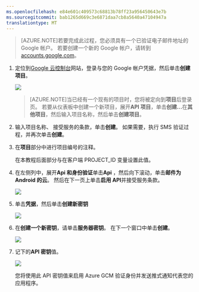 ```yaml
---
ms.openlocfilehash: e84e601c409573c68813b78ff23a956450643e7b
ms.sourcegitcommit: bab1265d669c3e6871daa7cb8a5640a47104947a
translationtype: MT
---
```

>[AZURE.NOTE]若要完成此过程，您必须具有一个已验证电子邮件地址的 Google 帐户。 若要创建一个新的 Google 帐户，请转到<a href="http://go.microsoft.com/fwlink/p/?LinkId=268302" target="_blank">accounts.google.com</a>。


1. 定位到<a href="http://cloud.google.com/console" target="_blank">Google 云控制台</a>网站，登录与您的 Google 帐户凭据，然后单击**创建项目**。

    ![](./media/notification-hubs-android-get-started/mobile-services-google-new-project.png)   

    >[AZURE.NOTE]当已经有一个现有的项目时，您将被定向到<strong>项目</strong>后登录页。 若要从仪表板中创建一个新项目，展开<strong>API 项目</strong>，单击<strong>创建...</strong>在<strong>其他项目</strong>，然后输入项目名称，然后单击<strong>创建项目</strong>。

2. 输入项目名称、 接受服务的条款，单击**创建**。 如果需要，执行 SMS 验证过程，并再次单击**创建**。

3. 在**项目**部分中进行项目编号的注释。 

    在本教程后面部分与在客户端 PROJECT_ID 变量设置此值。

4. 在左侧列中，展开**Api 和身份验证**单击**Api** ，然后向下滚动，单击**邮件为 Android 的云**。 然后在下一页上单击**启用 API**并接受服务条款。 

    ![](./media/notification-hubs-android-get-started/mobile-services-google-enable-GCM.png)

5. 单击**凭据**，然后单击**创建新密钥** 

    ![](./media/notification-hubs-android-get-started/mobile-services-google-create-server-key.png)

6. 在**创建一个新密钥**，请单击**服务器密钥**。 在下一个窗口中单击**创建**。

    ![](./media/notification-hubs-android-get-started/mobile-services-google-create-server-key2.png)

7. 记下的**API 密钥**值。

    ![](./media/notification-hubs-android-get-started/mobile-services-google-create-server-key3.png) 

    您将使用此 API 密钥值来启用 Azure GCM 验证身份并发送推式通知代表您的应用程序。

